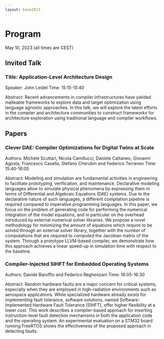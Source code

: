 ```yaml
---
layout: base2023
---
```


# Program

May 10, 2023 (all times are CEST)

## Invited Talk

### Title: Application-Level Architecture Design
Speaker: John Leidel
Time: 15:15-15:40

Abstract: Recent advancements in compiler infrastructures have yielded malleable frameworks to explore data and target optimization using language agnostic approaches.  In this talk, we will explore the latest efforts in the compiler and architecture communities to construct frameworks for architecture exploration using traditional language and compiler workflows.


## Papers

### Clever DAE: Compiler Optimizations for Digital Twins at Scale 
Authors: Michele Scuttari, Nicola Camillucci, Daniele Cattaneo, Giovanni Agosta, Francesco Casella, Stefano Cherubin and Federico Terraneo
Time: 15:40-16:05

Abstract: Modeling and simulation are fundamental activities in engineering to facilitate prototyping, verification, and maintenance. Declarative modeling languages allow to simulate physical phenomena by expressing them in terms of Differential and Algebraic Equations (DAE) systems. Due to the declarative nature of such languages, a different compilation pipeline is required compared to imperative programming languages. In this paper, we focus on the problem of generating code for performing the numerical integration of the model equations, and in particular on the overhead introduced by external numerical solver libraries. We propose a novel methodology for minimizing the amount of equations which require to be solved through an external solver library, together with the number of computations that are required to computed the Jacobian matrix of the system. Through a prototype LLVM-based compiler, we demonstrate how this approach achieves a linear speed-up in simulation time with respect to the baseline. 

### Compiler-Injected SIHFT for Embedded Operating Systems 
Authors: Davide Baroffio and Federico Reghenzani
Time: 16:05-16:30

Abstract: Random hardware faults are a major concern for critical systems, especially when they are employed in high-radiation environments such as aerospace applications. While specialized hardware already exists for implementing fault tolerance, software solutions, named Software-Implemented Hardware Fault Tolerance (SIHFT), offer higher flexibility at a lower cost. This work describes a compiler-based approach for inserting instruction-level fault detection mechanisms in both the application code and the operating system. An experimental evaluation on a STM32 board running FreeRTOS shows the effectiveness of the proposed approach in detecting faults.
